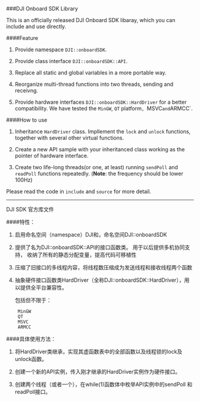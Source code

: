 ###DJI Onboard SDK Library


This is an officially released DJI Onboard SDK libaray, which you can include and use directly.

####Feature
 
1. Provide namespace `DJI::onboardSDK`.
 
2. Provide class interface `DJI::onboardSDK::API`.

3. Replace all static and global variables in a more portable way.

4. Reorganize multi-thread functions into two threads, sending and receivng.
 
5. Provide hardware interfaces `DJI::onboardSDK::HardDriver` for a better compatibility. We have tested the `MinGW`, `QT` platform`, `MSVC` and `ARMCC`. 
 

####How to use

1. Inheritance `HardDriver` class. Impllement the `lock` and `unlock` functions, together with several other virtual functions.  

2. Create a new API sample with your inheritanced class working as the pointer of hardware interface.

3. Create two life-long threads(or one, at least) running `sendPoll` and `readPoll` functions repeatedly. (**Note**: the frequency should be lower 100Hz)

Please read the code in `include` and `source` for more detail.


---

DJI SDK 官方库文件

####特性：
1. 启用命名空间（namespace）DJI和，命名空间DJI::onboardSDK
 
2. 提供了名为DJI::onboardSDK::API的接口函数类。
         用于以后提供多机协同支持，
收纳了所有的静态分配变量，提高代码可移植性
 
 
3. 压缩了旧接口的多线程内容，将线程数压缩成为发送线程和接收线程两个函数
 
4. 抽象硬件接口函数类HardDriver（全称DJI::onboardSDK::HardDriver），用以提供全平台兼容性。
    
    包括但不限于：

        MinGW 
        QT 
        MSVC
        ARMCC
 
####具体使用方法：

1. 将HardDriver类继承，实现其虚函数表中的全部函数以及线程锁的lock及unlock函数。

2. 创建一个新的API实例，传入刚才继承的HardDriver实例作为硬件接口。

3. 创建两个线程（或者一个），在while(1)函数体中枚举API实例中的sendPoll 和readPoll接口。
 
